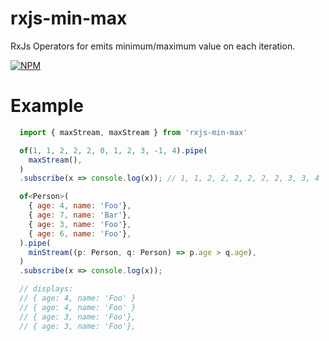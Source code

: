 # rxjs-min-max

RxJs Operators for emits minimum/maximum value on each iteration.

[![NPM](https://nodei.co/npm/rxjs-min-max.png?downloads=true&downloadRank=true&stars=true)](https://nodei.co/npm/rxjs-min-max/)

# Example

  ```javascript
    import { maxStream, maxStream } from 'rxjs-min-max'

    of(1, 1, 2, 2, 2, 0, 1, 2, 3, -1, 4).pipe(
      maxStream(),
    )
    .subscribe(x => console.log(x)); // 1, 1, 2, 2, 2, 2, 2, 2, 3, 3, 4

    of<Person>(
      { age: 4, name: 'Foo'},
      { age: 7, name: 'Bar'},
      { age: 3, name: 'Foo'},
      { age: 6, name: 'Foo'},
    ).pipe(
      minStream((p: Person, q: Person) => p.age > q.age),
    )
    .subscribe(x => console.log(x));
 
    // displays:
    // { age: 4, name: 'Foo' }
    // { age: 4, name: 'Foo' }
    // { age: 3, name: 'Foo'},
    // { age: 3, name: 'Foo'},
 
  ```